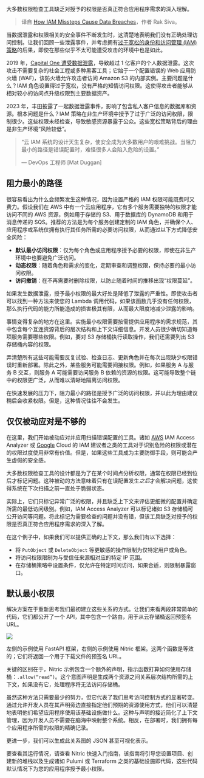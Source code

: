 
<!--
title: IAM 失误如何导致数据泄露
cover: https://cdn.thenewstack.io/media/2024/11/28e966cb-permission.jpg
-->

大多数权限检查工具缺乏对授予的权限是否真正符合应用程序需求的深入理解。

> 译自 [How IAM Missteps Cause Data Breaches](https://thenewstack.io/how-iam-missteps-cause-data-breaches/)，作者 Rak Siva。

当数据泄露和权限相关的安全事件不断发生时，这清楚地表明我们没有正确处理访问控制。让我们回顾一些泄露事件，并考虑拥有[过于宽松的身份和访问管理 (IAM) 策略](https://thenewstack.io/10-best-practices-for-building-a-robust-iam-strategy-in-2024/)的后果，即使在那些似乎不太可能遭受攻击的环境中也是如此。

2019 年，[Capital One 遭受数据泄露](https://thenewstack.io/capital-ones-cloud-misconfiguration-woes-have-been-an-industry-wide-fear/)，导致超过 1 亿客户的个人数据泄露。这次攻击不需要复杂的社会工程或多种黑客工具；它始于一个配置错误的 Web 应用防火墙 (WAF)，该防火墙允许攻击者访问 Amazon S3 的内部实例。主要问题是什么？IAM 角色设置得过于宽松，没有严格的知情访问权限。这使得攻击者能够从相对较小的访问点升级权限到主要数据资产。

2023 年，丰田披露了一起数据泄露事件，影响了包含私人客户信息的数据库和资源。根本问题是什么？IAM 策略在非生产环境中授予了过于广泛的访问权限，限制很少。这些权限未经检查，导致敏感资源暴露于公众。这些宽松策略背后的理由是非生产环境“风险较低”。

> “云 IAM 系统的设计天生复杂，使安全成为大多数用户的艰难挑战。当阻力最小的路径是错误配置时，难怪很多人会陷入危险的设置。”
>
> — DevOps 工程师 [Mat Duggan]

## 阻力最小的路径

很容易看出为什么会频繁发生这种情况，因为设置严格的 IAM 权限可能既费时又费力。假设我们在 AWS 中有一个云应用程序，它有多个服务需要独特的权限才能访问不同的 AWS 资源，例如用于存储的 S3、用于数据库的 DynamoDB 和用于消息传递的 SQS。推荐的方法是为每个服务创建定制的 IAM 角色，并确保个人、应用程序或系统仅拥有执行其任务所需的必要访问权限，从而通过以下方式降低安全风险：

- **默认最小访问权限**：仅为每个角色或应用程序授予必要的权限，即使在非生产环境中也要避免广泛访问。
- **动态权限**：随着角色和需求的变化，定期审查和调整权限，保持必要的最小访问权限。
- **访问撤销**：在不再需要时删除权限，以防止随着时间的推移出现“权限蔓延”。

如果发生数据泄露，授予最小权限的最大好处是降低了泄露的严重性。即使攻击者可以找到一种方法来使您的 Lambda 调用代码，如果该函数几乎没有任何权限，那么执行代码的能力所能造成的损害极其有限，从而最大限度地减少泄露的影响。

事情变得复杂的地方在这里。实施最小权限需要按需提供应用程序的需求规范，其中包含每个互连资源背后的层次结构和上下文详细信息。开发人员很少确切知道每项服务需要哪些权限。例如，要对 S3 存储桶执行读取操作，我们还需要列出 S3 存储桶内容的权限。

弄清楚所有这些可能需要反复试验、检查日志、更新角色并在每次出现缺少权限错误时重新部署。除此之外，某些服务可能需要间接权限。例如，如果服务 A 与服务 B 交互，则服务 A 可能需要访问服务 B 依赖的资源的权限。这可能导致整个链中的权限更广泛，从而难以清晰地隔离访问权限。

在快速发展的压力下，阻力最小的路径是授予广泛的访问权限，并以此为理由建议稍后会收紧权限。但是，这种情况往往不会发生。

## 仅仅被动应对是不够的

在这里，我们开始被动应对并应用扫描错误配置的工具。诸如 [AWS](https://aws.amazon.com/?utm_content=inline+mention) IAM Access Analyzer 或 [Google](https://cloud.google.com/?utm_content=inline+mention) Cloud 的 IAM 建议者之类的工具对于识别危险的权限或潜在的权限过度使用非常有价值。但是，如果这些工具成为主要防御手段，则可能会产生虚假的安全感。

大多数权限检查工具的设计都是为了在某个时间点分析权限，通常在权限已经到位后才标记问题。这种被动的方法意味着只有在误配置发生*之后*才会解决问题，这使得系统在下次扫描之前一直处于脆弱状态。

实际上，它们只标记异常广泛的权限，并且缺乏上下文来评估更细微的配置并确定所需的最低访问级别。例如，IAM Access Analyzer 可以标记诸如 S3 存储桶可公开访问等问题。将此标记为需要检查的问题并没有错，但该工具缺乏对授予的权限是否真正符合应用程序需求的深入了解。

在这个例子中，如果我们可以提供正确的上下文，那么我们有以下选择：

- 将 `PutObject` 或 `DeleteObject` 等更敏感的操作限制为仅特定用户或角色。
- 将访问权限限制为与受信任来源相对应的特定 IP 范围。
- 在存储桶策略中设置条件，仅允许在特定时间访问，如果合适，则限制暴露窗口。

## 默认最小权限

解决方案在于重新思考我们最初建立这些关系的方式。让我们来看两段非常简单的代码，它们都公开了一个 API，其中包含一个路由，用于从云存储桶返回预签名 URL。

![](https://cdn.thenewstack.io/media/2024/11/40b8cbd4-image1-1024x452.png)

左侧的示例使用 FastAPI 框架，右侧的示例使用 Nitric 框架。这两个函数是等效的；它们将返回一个用于下载文件的预签名 URL。

关键的区别在于，Nitric 示例包含一个额外的声明，指示函数打算如何使用存储桶：`.allow(“read”)`。这个意图声明是生成两个资源之间关系层次结构所需的上下文，如果没有它，处理程序将无法访问存储桶。

虽然这种方法只需要最少的努力，但它代表了我们思考访问控制方式的显著转变。通过允许开发人员在其声明旁边直接指定他们预期的资源使用方式，他们可以清楚地表明他们希望应用程序使用该基础设施做什么。这种与声明的接近简化了上下文管理，因为开发人员不需要在脑海中映射整个系统。相反，在部署时，我们拥有每个应用程序所需的权限的精确记录。

更进一步，我们可以生成此关系图的 JSON 甚至可视化表示。

要查看其运行情况，请查看 Nitric 快速入门指南，该指南将引导您设置项目、创建新的堆栈以及生成诸如 Pulumi 或 Terraform 之类的基础设施即代码，这些代码默认情况下为您的应用程序授予最小权限。
